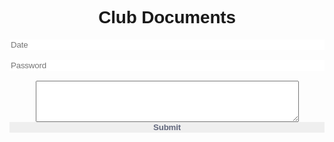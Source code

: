 <html>
    <head>
        <style>
            $ruler: 16px;
            $color-red: #AE1100;
            $color-bg: #EBECF0;
            $color-shadow: #BABECC;
            $color-white: #FFF;
            body, html {
            background-color:$color-bg;
            }
            body, p, input, select, textarea, button {
                font-family: 'Montserrat', sans-serif;
                letter-spacing: -0.2px;
                font-size: $ruler;
            }
            div, p {
            color: $color-shadow;
            text-shadow: 1px 1px 1px $color-white;
            }
            form {
            padding: $ruler;
            width: $ruler*20;
            margin: 0 auto;
            }
            .segment {
            padding: $ruler*2 0;
            text-align: center;
            }
            button, input {
            border: 0;
            outline: 0;
            font-size: $ruler;
            border-radius: $ruler*20;
            padding: $ruler;
            background-color:$color-bg;
            text-shadow: 1px 1px 0 $color-white;
            }
            label {
            display: block;
            margin-bottom: $ruler*1.5;
            width: 100%;
            }
            input {
            margin-right: $ruler/2;
            box-shadow:  inset 2px 2px 5px $color-shadow, inset -5px -5px 10px $color-white;
            width: 100%;
            box-sizing: border-box;
            transition: all 0.2s ease-in-out;
            appearance: none;
            -webkit-appearance: none;
            &:focus {
                box-shadow:  inset 1px 1px 2px $color-shadow, inset -1px -1px 2px $color-white;
            }
            }
            button {
            color:#61677C;
            font-weight: bold;
            box-shadow: -5px -5px 20px $color-white,  5px 5px 20px $color-shadow;
            transition: all 0.2s ease-in-out;
            cursor: pointer;
            font-weight: 600;
            &:hover {
                box-shadow: -2px -2px 5px $color-white, 2px 2px 5px $color-shadow;
            }
            &:active {
                box-shadow: inset 1px 1px 2px $color-shadow, inset -1px -1px 2px $color-white;
            }
            .icon {
                margin-right: $ruler/2;
            }
            &.unit {
                border-radius: $ruler/2;
                line-height: 0;
                width: $ruler*3;
                height: $ruler*3;
                display:inline-flex;
                justify-content: center;
                align-items:center;
                margin: 0 $ruler/2;
                font-size: $ruler*1.2; 
                .icon {
                margin-right: 0; 
                }
            }
            &.red {
                display: block;
                width: 100%;
                color:$color-red;
            }
            }
            .input-group {
            display: flex;
            align-items: center;
            justify-content: flex-start;
            label {
                margin: 0;
                flex: 1;
            }
            }
        </style>
    <script>
        function isLeapYear(){
    var year_leap = document.getElementById("year_leap").value;
    var str_url_isLeapYear = "https://csa.rebeccaaa.tk/api/calendar/isLeapYear/" + year_leap;
    console.log(str_url_isLeapYear)
     fetch(str_url_isLeapYear)
    // response is a RESTful "promise" on any successful fetch
    .then(response => {
      // check for response errors
      if (response.status !== 200) {
          error('GET API response failure: ' + response.status);
          return;
      }
      // valid response will have JSON data
      response.json().then(data => {
          console.log(data);
          console.log(data.isLeapYear);
          document.getElementById("isLeapYear_result").innerHTML = "leap year? " +  data.isLeapYear;
      })
  })
}
    </script>
    </head>
    <body>
       <form>
  
  <div class="segment">
  <br>
    <h1>Club Documents</h1>
  </div>
  
  <center>
    <label>
        <input type="text" placeholder="Date"/>
    </label>
    <br>
    <label>
        <input type="password" placeholder="Password"/>
    </label>
    <br>
    </center>
    <center>
    <textarea id="w3review" name="w3review" rows="4" cols="50"></textarea>
    <button class="red" type="button" onclick="isLeapYear()"><i class="icon ion-md-lock"></i> Submit </button>
    <h3 id="isLeapYear_result"></h3>
  </center>






</body>
</html>
